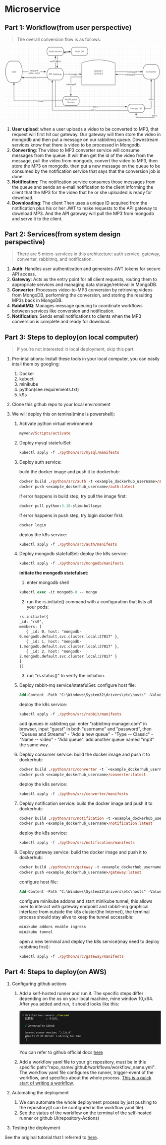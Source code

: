 # Microservice

## Part 1: Workflow(from user perspective)

> The overall conversion flow is as follows:

![architecture](./resources/pics/architecture.png)

1. **User upload**: when a user uploads a video to be converted to MP3, that request will first hit our gateway. Our gateway will then store the video in mongodb and then put a message on our rabbitmq queue. Downstream services know that there is video to be processed in Mongodb.
2. **Converting**: The video to MP3 converter service will consume messages from the queue. It will then get the id of the video from the message, pull the video from mongodb, convert the video to MP3, then store the MP3 on mongodb. then put a new message on the queue to be consumed by the notification service that says that the conversion job is done.
3. **Notification**: The notification service consumes those messages from the queue and sends an e-mail notification to the client informing the client that the MP3 for the video that he or she uploaded is ready for download.
4. **Downloading**: The client Then uses a unique ID acquired from the notification plus his or her JWT to make requests to the API gateway to download MP3. And the API gateway will pull the MP3 from mongodb and serve it to the client.

## Part 2: Services(from system design perspective)

> There are 5 micro-services in this architecture: auth service, gateway, converter, rabbitmq, and notification.

1. **Auth**: Handles user authentication and generates JWT tokens for secure API access.
2. **Gateway**: Acts as the entry point for all client requests, routing them to appropriate services and managing data storage/retrieval in MongoDB.
3. **Converter**: Processes video-to-MP3 conversion by retrieving videos from MongoDB, performing the conversion, and storing the resulting MP3s back in MongoDB.
4. **RabbitMQ**: Manages message queuing to coordinate workflows between services like conversion and notification.
5. **Notification**: Sends email notifications to clients when the MP3 conversion is complete and ready for download.

## Part 3: Steps to deploy(on local computer)

> If you're not interested in local deployment, skip this part.

1. Pre-intallations:
   Install these tools in your local computer, you can easily intall them by googling:
   1. Docker
   2. kubectl
   3. minikube
   4. python(see requirements.txt)
   5. k9s
2. Clone this github repo to your local environment
3. We will deploy this on teminal(mine is powershell):

   1. Activate python virtual environment:
      ```ps
      myvenv/Scripts/activate
      ```
   2. Deploy mysql statefulSet:
      ```ps
      kubectl apply -f ./python/src/mysql/manifests
      ```
   3. Deploy auth service:

      build the docker image and push it to dockerhub:

      ```ps
      docker build ./python/src/auth -t <example_dockerhub_username>/auth:latest
      docker push <example_dockerhub_username>/auth:latest
      ```

      if error happens in build step, try pull the image first:

      ```ps
      docker pull python:3.10-slim-bullseye
      ```

      if error happens in push step, try login docker first:

      ```ps
      docker login
      ```

      deploy the k8s service:

      ```ps
      kubectl apply -f ./python/src/auth/manifests
      ```

   4. Deploy mongodb statefulSet:
      deploy the k8s service:

      ```ps
      kubectl apply -f ./python/src/mongodb/manifests
      ```

      **initiate the mongodb statefulset:**

      1. enter mongodb shell

      ```ps
      kubectl exec -it mongodb-0 -- mongo
      ```

      2. run the rs.initiate() command with a configuration that lists all your pods:

      ```
      rs.initiate({
      _id: "rs0",
      members: [
         { _id: 0, host: "mongodb-0.mongodb.default.svc.cluster.local:27017" },
         { _id: 1, host: "mongodb-1.mongodb.default.svc.cluster.local:27017" },
         { _id: 2, host: "mongodb-2.mongodb.default.svc.cluster.local:27017" }
      ]
      })
      ```

      3. run "rs.status()" to verify the initiation.

   5. Deploy rabbit-mq service/statefulSet:
      configure host file:

      ```ps
      Add-Content -Path "C:\Windows\System32\drivers\etc\hosts" -Value "127.0.0.1 rabbitmq-manager.com"
      ```

      deploy the k8s service:

      ```ps
      kubectl apply -f ./python/src/rabbit/manifests
      ```

      add queues in rabbitmq gui: enter "rabbitmq-manager.com" in browser, input "guest" in both "username" and "password", then "Queues and Streams" - "Add a new queue" - "Type -- Classic" - "Name -- video" - "Add queue". add another queue named "mp3" the same way.

   6. Deploy consumer service:
      build the docker image and push it to dockerhub:

      ```ps
      docker build ./python/src/converter -t `<example_dockerhub_username>`/converter:latest
      docker push <example_dockerhub_username>/converter:latest
      ```

      deploy the k8s service:

      ```ps
      kubectl apply -f ./python/src/converter/manifests
      ```

   7. Deploy notification service:
      build the docker image and push it to dockerhub:

      ```ps
      docker build ./python/src/notification -t <example_dockerhub_username>/notification:latest
      docker push <example_dockerhub_username>/notification:latest
      ```

      deploy the k8s service:

      ```ps
      kubectl apply -f ./python/src/notification/manifests
      ```

   8. Deploy gateway service:
      build the docker image and push it to dockerhub:
      ```ps
      docker build ./python/src/gateway -t <example_dockerhub_username>/gateway:latest
      docker push <example_dockerhub_username>/gateway:latest
      ```
      configure host file:
      ```ps
      Add-Content -Path "C:\Windows\System32\drivers\etc\hosts" -Value "127.0.0.1 mp3converter.com"
      ```
      configure minikube addons and start minikube tunnel, this allows user to interact with gateway endpoint and rabbit-mq graphical interface from outside the k8s cluster(the Internet), the terminal process should stay alive to keep the tunnel accessible:
      ```ps
      minikube addons enable ingress
      minikube tunnel
      ```
      open a new terminal and deploy the k8s service(may need to deploy rabbitmq first):
      ```ps
      kubectl apply -f ./python/src/gateway/manifests
      ```

## Part 4: Steps to deploy(on AWS)

1. Configuring github actions

   1. Add a self-hosted runner and run it. The specific steps differ depending on the os on your local machine, mine window 10,x64. After you added and run, it should looks like this:

      ![runner_added_screenshot](./resources/pics/runner_added_screenshot.png)

      You can refer to github official docs [here](https://docs.github.com/en/actions/hosting-your-own-runners/managing-self-hosted-runners/adding-self-hosted-runners)

   2. Add a workflow yaml file to your git repository, must be in this specific path:"repo_name/.github/workflows/workflow_name.yml". The workflow yaml file configures the runner, trigger-event of the workflow, and specifics about the whole process. [This is a quick start of writing a workflow](https://docs.github.com/en/actions/writing-workflows/quickstart).

2. Automating the deployment
   1. We can automate the whole deployment process by just pushing to the repository(it can be configured in the workflow yaml file).
   2. See the status of the workflow on the terminal of the self-hosted runner or github UI(repository-Actions)
3. Testing the deployment

See the original tutorial that I referred to [here](https://youtu.be/hmkF77F9TLw?si=zbVzVs1qiEza6g4v).
